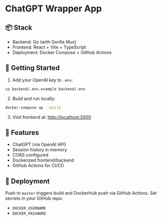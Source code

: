 
# ChatGPT Wrapper App

## 📦 Stack
- Backend: Go (with Gorilla Mux)
- Frontend: React + Vite + TypeScript
- Deployment: Docker Compose + GitHub Actions

## 🚀 Getting Started

1. Add your OpenAI key to `.env`:

```bash
cp backend/.env.example backend/.env
```

2. Build and run locally:

```bash
docker-compose up --build
```

3. Visit frontend at: [http://localhost:3000](http://localhost:3000)

## 🧠 Features

- ChatGPT (via OpenAI API)
- Session history in memory
- CORS configured
- Dockerized frontend/backend
- GitHub Actions for CI/CD

## 🔁 Deployment

Push to `master` triggers build and DockerHub push via GitHub Actions.
Set secrets in your GitHub repo:

- `DOCKER_USERNAME`
- `DOCKER_PASSWORD`
